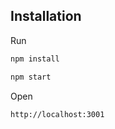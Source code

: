 ## Installation

Run

```bash
npm install
```

```bash
npm start
```
Open
```bash
http://localhost:3001
```
